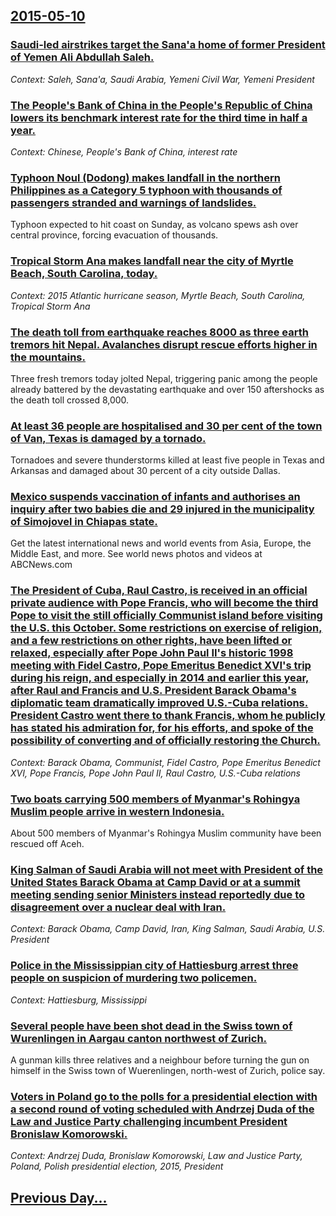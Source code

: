 ## [2015-05-10](/news/2015/05/10/index.md)

### [Saudi-led airstrikes target the Sana'a home of former President of Yemen Ali Abdullah Saleh. ](/news/2015/05/10/saudi-led-airstrikes-target-the-sana-a-home-of-former-president-of-yemen-ali-abdullah-saleh.md)
_Context: Saleh, Sana'a, Saudi Arabia, Yemeni Civil War, Yemeni President_

### [The People's Bank of China in the People's Republic of China lowers its benchmark interest rate for the third time in half a year. ](/news/2015/05/10/the-people-s-bank-of-china-in-the-people-s-republic-of-china-lowers-its-benchmark-interest-rate-for-the-third-time-in-half-a-year.md)
_Context: Chinese, People's Bank of China, interest rate_

### [Typhoon Noul (Dodong) makes landfall in the northern Philippines as a Category&nbsp;5 typhoon with thousands of passengers stranded and warnings of landslides. ](/news/2015/05/10/typhoon-noul-dodong-makes-landfall-in-the-northern-philippines-as-a-category-nbsp-5-typhoon-with-thousands-of-passengers-stranded-and-warn.md)
Typhoon expected to hit coast on Sunday, as volcano spews ash over central province, forcing evacuation of thousands.

### [Tropical Storm Ana makes landfall near the city of Myrtle Beach, South Carolina, today. ](/news/2015/05/10/tropical-storm-ana-makes-landfall-near-the-city-of-myrtle-beach-south-carolina-today.md)
_Context: 2015 Atlantic hurricane season, Myrtle Beach, South Carolina, Tropical Storm Ana_

### [The death toll from earthquake reaches 8000 as three earth tremors hit Nepal. Avalanches disrupt rescue efforts higher in the mountains. ](/news/2015/05/10/the-death-toll-from-earthquake-reaches-8000-as-three-earth-tremors-hit-nepal-avalanches-disrupt-rescue-efforts-higher-in-the-mountains.md)
Three fresh tremors today jolted Nepal, triggering panic among the people already battered by the devastating earthquake and over 150 aftershocks as the death toll crossed 8,000.

### [At least 36 people are hospitalised and 30 per cent of the town of Van, Texas is damaged by a tornado. ](/news/2015/05/10/at-least-36-people-are-hospitalised-and-30-per-cent-of-the-town-of-van-texas-is-damaged-by-a-tornado.md)
Tornadoes and severe thunderstorms killed at least five people in Texas and Arkansas and damaged about 30 percent of a city outside Dallas.

### [Mexico suspends vaccination of infants and authorises an inquiry after two babies die and 29 injured in the municipality of Simojovel in Chiapas state. ](/news/2015/05/10/mexico-suspends-vaccination-of-infants-and-authorises-an-inquiry-after-two-babies-die-and-29-injured-in-the-municipality-of-simojovel-in-chi.md)
Get the latest international news and world events from Asia, Europe, the Middle East, and more. See world news photos and videos at ABCNews.com

### [The President of Cuba, Raul Castro, is received in an official private audience with Pope Francis, who will become the third Pope to visit the still officially Communist island before visiting the U.S. this October. Some restrictions on exercise of religion, and a few restrictions on other rights, have been lifted or relaxed, especially after Pope John Paul II's historic 1998 meeting with Fidel Castro, Pope Emeritus Benedict XVI's trip during his reign, and especially in 2014 and earlier this year, after Raul and Francis and U.S. President Barack Obama's diplomatic team dramatically improved U.S.-Cuba relations. President Castro went there to thank Francis, whom he publicly has stated his admiration for, for his efforts, and spoke of the possibility of converting and of officially restoring the Church. ](/news/2015/05/10/the-president-of-cuba-raul-castro-is-received-in-an-official-private-audience-with-pope-francis-who-will-become-the-third-pope-to-visit-t.md)
_Context: Barack Obama, Communist, Fidel Castro, Pope Emeritus Benedict XVI, Pope Francis, Pope John Paul II, Raul Castro, U.S.-Cuba relations_

### [Two boats carrying 500 members of Myanmar's Rohingya Muslim people arrive in western Indonesia. ](/news/2015/05/10/two-boats-carrying-500-members-of-myanmar-s-rohingya-muslim-people-arrive-in-western-indonesia.md)
About 500 members of Myanmar&#039;s Rohingya Muslim community have been rescued off Aceh.

### [King Salman of Saudi Arabia will not meet with President of the United States Barack Obama at Camp David or at a summit meeting sending senior Ministers instead reportedly due to disagreement over a nuclear deal with Iran. ](/news/2015/05/10/king-salman-of-saudi-arabia-will-not-meet-with-president-of-the-united-states-barack-obama-at-camp-david-or-at-a-summit-meeting-sending-seni.md)
_Context: Barack Obama, Camp David, Iran, King Salman, Saudi Arabia, U.S. President_

### [Police in the Mississippian city of Hattiesburg arrest three people on suspicion of murdering two policemen. ](/news/2015/05/10/police-in-the-mississippian-city-of-hattiesburg-arrest-three-people-on-suspicion-of-murdering-two-policemen.md)
_Context: Hattiesburg, Mississippi_

### [Several people have been shot dead in the Swiss town of Wurenlingen in Aargau canton northwest of Zurich. ](/news/2015/05/10/several-people-have-been-shot-dead-in-the-swiss-town-of-wa1-4renlingen-in-aargau-canton-northwest-of-zurich.md)
A gunman kills three relatives and a neighbour before turning the gun on himself in the Swiss town of Wuerenlingen, north-west of Zurich, police say.

### [Voters in Poland go to the polls for a presidential election with a second round of voting scheduled with Andrzej Duda of the Law and Justice Party challenging incumbent President Bronislaw Komorowski. ](/news/2015/05/10/voters-in-poland-go-to-the-polls-for-a-presidential-election-with-a-second-round-of-voting-scheduled-with-andrzej-duda-of-the-law-and-justic.md)
_Context: Andrzej Duda, Bronislaw Komorowski, Law and Justice Party, Poland, Polish presidential election, 2015, President_

## [Previous Day...](/news/2015/05/9/index.md)

